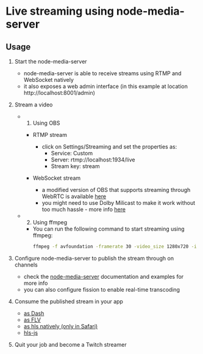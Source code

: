 # Live streaming using node-media-server

## Usage
1. Start the node-media-server
    - node-media-server is able to receive streams using RTMP and WebSocket natively
    - it also exposes a web admin interface (in this example at location http://localhost:8001/admin)

2. Stream a video
    - 1. Using OBS
        - RTMP stream
            - click on Settings/Streaming and set the properties as:
                - Service: Custom
                - Server: rtmp://localhost:1934/live
                - Stream key: stream

        - WebSocket stream
            - a modified version of OBS that supports streaming through WebRTC is available [here](https://github.com/CoSMoSoftware/OBS-studio-webrtc)
            - you might need to use Dolby Milicast to make it work without too much hassle - more info [here](https://dolby.io/blog/using-webrtc-in-obs-for-remote-live-production/)

    - 2. Using ffmpeg
        - You can run the following command to start streaming using ffmpeg:
            ```bash
            ffmpeg -f avfoundation -framerate 30 -video_size 1280x720 -i "0:0" -c:v libx264 -pix_fmt yuv420p -preset veryfast -g 60 -keyint_min 60 -b:v 2500k -maxrate 2500k -bufsize 5000k -f flv rtmp://localhost:1934/live/stream
            ```

3. Configure node-media-server to publish the stream through on channels
    - check the [node-media-server](https://www.npmjs.com/package/node-media-server) documentation and examples for more info
    - you can also configure fission to enable real-time transcoding

3. Consume the published stream in your app
    - [as Dash](./client/index-dash.html)
    - [as FLV](./client/index-flv.html)
    - [as hls natively (only in Safari)](./client/index-hls-safari.html)
    - [hls-js](./client/index-hls-js.html)

4. Quit your job and become a Twitch streamer
